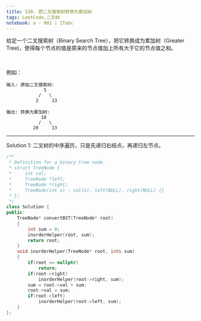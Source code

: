 ```yaml
---
title: 538. 把二叉搜索树转换为累加树
tags: LeetCode,二叉树
notebook: a - 001 | ITabc
---
```

给定一个二叉搜索树（Binary Search Tree），把它转换成为累加树（Greater Tree)，使得每个节点的值是原来的节点值加上所有大于它的节点值之和。

 

例如：
```
输入: 原始二叉搜索树:
              5
            /   \
           2     13

输出: 转换为累加树:
             18
            /   \
          20     13
```

---
Solution 1:
二叉树的中序遍历，只是先递归右结点，再递归左节点。
```cpp
/**
 * Definition for a binary tree node.
 * struct TreeNode {
 *     int val;
 *     TreeNode *left;
 *     TreeNode *right;
 *     TreeNode(int x) : val(x), left(NULL), right(NULL) {}
 * };
 */
class Solution {
public:
    TreeNode* convertBST(TreeNode* root) 
    {
        int sum = 0;
        inorderHelper(root, sum);
        return root;
    }
    void inorderHelper(TreeNode* root, int& sum) 
    {
        if(root == nullptr)
            return;
        if(root->right)
            inorderHelper(root->right, sum);
        sum = root->val + sum;
        root->val = sum;
        if(root->left)
            inorderHelper(root->left, sum);        
    }
};
```